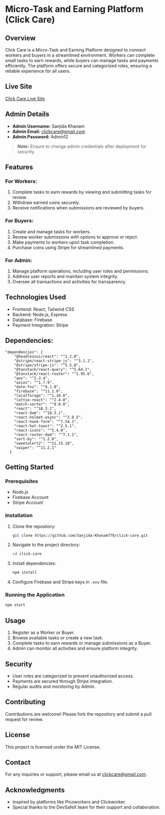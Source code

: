 # Micro-Task and Earning Platform (Click Care) 
 
## Overview
Click Care is a Micro-Task and Earning Platform designed to connect workers and buyers in a streamlined environment. Workers can complete small tasks to earn rewards, while buyers can manage tasks and payments efficiently. The platform offers secure and categorized roles, ensuring a reliable experience for all users.

## Live Site  
[Click Care Live Site](https://click-cash-9fbe3.web.app) 
 
## Admin Details
- **Admin Username:** Sanjida Khanam
- **Admin Email:** clickcare@gmail.com
- **Admin Password:** Admin12 
 
> **Note:** Ensure to change admin credentials after deployment for security.

## Features
### For Workers:
1. Complete tasks to earn rewards by viewing and submitting tasks for review.
2. Withdraw earned coins securely.
3. Receive notifications when submissions are reviewed by buyers.

### For Buyers:
1. Create and manage tasks for workers.
2. Review worker submissions with options to approve or reject.
3. Make payments to workers upon task completion.
4. Purchase coins using Stripe for streamlined payments.

### For Admin:
1. Manage platform operations, including user roles and permissions.
2. Address user reports and maintain system integrity.
3. Oversee all transactions and activities for transparency.

## Technologies Used
- Frontend: React, Tailwind CSS
- Backend: Node.js, Express
- Database: Firebase
- Payment Integration: Stripe

## Dependencies:
```
"dependencies": {
    "@headlessui/react": "^2.2.0",
    "@stripe/react-stripe-js": "^3.1.1",
    "@stripe/stripe-js": "^5.5.0",
    "@tanstack/react-query": "^5.64.1",
    "@tanstack/react-router": "^1.95.6",
    "aos": "^2.3.4",
    "axios": "^1.7.9",
    "date-fns": "^4.1.0",
    "firebase": "^11.1.0",
    "localforage": "^1.10.0",
    "lottie-react": "^2.4.0",
    "match-sorter": "^8.0.0",
    "react": "^18.3.1",
    "react-dom": "^18.3.1",
    "react-helmet-async": "^2.0.5",
    "react-hook-form": "^7.54.2",
    "react-hot-toast": "^2.5.1",
    "react-icons": "^5.4.0",
    "react-router-dom": "^7.1.1",
    "sort-by": "^1.2.0",
    "sweetalert2": "^11.15.10",
    "swiper": "^11.2.1"
  }
```
## Getting Started
### Prerequisites
- Node.js
- Firebase Account
- Stripe Account

### Installation
1. Clone the repository:
   ```bash
   git clone https://github.com/Sanjida-Khanam778/click-care.git
   ```
2. Navigate to the project directory:
   ```bash
   cd click-care
   ```
3. Install dependencies:
   ```bash
   npm install
   ```
4. Configure Firebase and Stripe keys in `.env` file.

### Running the Application
```bash
npm start
```

## Usage
1. Register as a Worker or Buyer.
2. Browse available tasks or create a new task.
3. Complete tasks to earn rewards or manage submissions as a Buyer.
4. Admin can monitor all activities and ensure platform integrity.

## Security
- User roles are categorized to prevent unauthorized access.
- Payments are secured through Stripe integration.
- Regular audits and monitoring by Admin.

## Contributing
Contributions are welcome! Please fork the repository and submit a pull request for review.

## License
This project is licensed under the MIT License.

## Contact
For any inquiries or support, please email us at [clickcare@gmail.com](mailto:clickcare@gmail.com).

## Acknowledgments
- Inspired by platforms like Picoworkers and Clickworker.
- Special thanks to the DevSafeX team for their support and collaboration.


